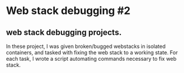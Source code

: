 # Web stack debugging #2

## web stack debugging projects.
In these project, I was given broken/bugged webstacks in isolated containers,
and tasked with fixing the web stack to a working state.
For each task, I wrote a script automating commands necessary to fix  web stack.
